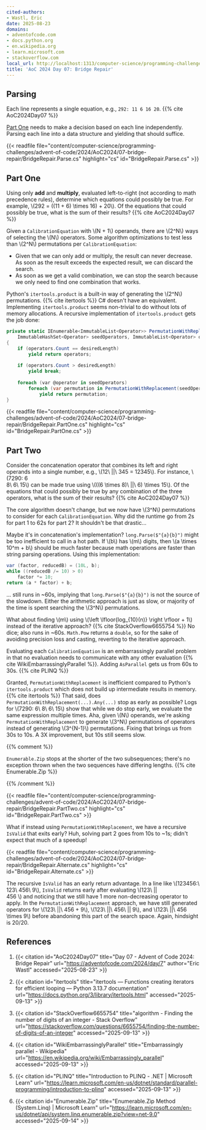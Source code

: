 ```yaml
---
cited-authors:
- Wastl, Eric
date: 2025-08-23
domains:
- adventofcode.com
- docs.python.org
- en.wikipedia.org
- learn.microsoft.com
- stackoverflow.com
local_url: http://localhost:1313/computer-science/programming-challenges/advent-of-code/2024/AoC2024/07-bridge-repair/07-bridge-repair/
title: 'AoC 2024 Day 07: Bridge Repair'
---
```


## Parsing

Each line represents a single equation, e.g., `292: 11 6 16 20`. {{% cite
AoC2024Day07 %}}

[Part One](#part-one) needs to make a decision based on each line independently.
Parsing each line into a data structure and yielding that should suffice.

{{< readfile
  file="content/computer-science/programming-challenges/advent-of-code/2024/AoC2024/07-bridge-repair/BridgeRepair.Parse.cs"
  highlight="cs"
  id="BridgeRepair.Parse.cs" >}}

## Part One

Using only **add** and **multiply**, evaluated left-to-right (not according to
math precedence rules), determine which equations could possibly be true. For
example, \\(292 = ((11 + 6) \times 16) + 20\\). Of the equations that could
possibly be true, what is the sum of their results? {{% cite AoC2024Day07 %}}

Given a `CalibrationEquation` with \\(N + 1\\) operands, there are \\(2^N\\)
ways of selecting the \\(N\\) operators. Some algorithm optimizations to test
less than \\(2^N\\) permutations per `CalibrationEquation`:

* Given that we can only add or multiply, the result can never decrease. As soon
  as the result exceeds the expected result, we can discard the search.
* As soon as we get a valid combination, we can stop the search because we only
  need to find one combination that works.

Python's `itertools.product` is a built-in way of generating the \\(2^N\\)
permutations. {{% cite itertools %}} C# doesn't have an equivalent. Implementing
`itertools.product` seems non-trivial to do without lots of memory allocations.
A recursive implementation of `itertools.product` gets the job done:

```cs
private static IEnumerable<ImmutableList<Operator>> PermutationWithReplacement(
    ImmutableHashSet<Operator> seedOperators, ImmutableList<Operator> operators, int desiredLength)
{
    if (operators.Count == desiredLength)
        yield return operators;
    
    if (operators.Count > desiredLength)
        yield break;
    
    foreach (var @operator in seedOperators)
        foreach (var permutation in PermutationWithReplacement(seedOperators, operators.Add(@operator), desiredLength))
            yield return permutation;
}
```

{{< readfile
  file="content/computer-science/programming-challenges/advent-of-code/2024/AoC2024/07-bridge-repair/BridgeRepair.PartOne.cs"
  highlight="cs"
  id="BridgeRepair.PartOne.cs" >}}

## Part Two

Consider the concatenation operator that combines its left and right operands
into a single number, e.g., \\(12\ ||\ 345 = 12345\\). For instance, \\(7290: 6\
8\ 6\ 15\\) can be made true using \\(((6 \times 8)\ ||\ 6) \times 15\\). Of the
equations that could possibly be true by any combination of the three operators,
what is the sum of their results? {{% cite AoC2024Day07 %}}

The core algorithm doesn't change, but we now have \\(3^N\\) permutations to
consider for each `CalibrationEquation`. Why did the runtime go from 2s for part
1 to 62s for part 2? It shouldn't be that drastic...

Maybe it's in concatenation's implementation? `long.Parse($"{a}{b}")` might be
too inefficient to call in a hot path. If \\(b\\) has \\(m\\) digits, then \\(a
\times 10^m + b\\) should be much faster because math operations are faster than
string parsing operations. Using this implementation:

```cs
var (factor, reducedB) = (10L, b);
while ((reducedB /= 10) > 0)
    factor *= 10;
return (a * factor) + b;
```

... still runs in ~60s, implying that `long.Parse($"{a}{b}")` is not the source
of the slowdown. Either the arithmetic approach is just as slow, or majority of
the time is spent searching the \\(3^N\\) permutations.

What about finding \\(m\\) using \\(\left \lfloor{log_{10}(n)} \right \rfloor +
1\\) instead of the iterative approach? {{% cite StackOverflow6655754 %}} No
dice; also runs in ~60s. `Math.Pow` returns a `double`, so for the sake of
avoiding precision loss and casting, reverting to the iterative approach.

Evaluating each `CalibrationEquation` is an embarrassingly parallel problem in
that no evaluation needs to communicate with any other evaluation {{% cite
WikiEmbarrassinglyParallel %}}. Adding `AsParallel` gets us from 60s to 30s. {{%
cite PLINQ %}}

Granted, `PermutationWithReplacement` is inefficient compared to Python's
`itertools.product` which does not build up intermediate results in memory. {{%
cite itertools %}} That said, does `PermutationWithReplacement(...).Any(...)`
stop as early as possible? Logs for \\(7290: 6\ 8\ 6\ 15\\) show that while we
do stop early, we evaluate the same expression multiple times. Aha, given
\\(N\\) operands, we're asking `PermutationWithReplacement` to generate
\\(3^N\\) permutations of operators instead of generating \\(3^{N-1}\\)
permutations. Fixing that brings us from 30s to 10s. A 3X improvement, but 10s
still seems slow.

{{% comment %}}

`Enumerable.Zip` stops at the shorter of the two subsequences; there's no
exception thrown when the two sequences have differing lengths. {{% cite
Enumerable.Zip %}}

{{% /comment %}}

{{< readfile
  file="content/computer-science/programming-challenges/advent-of-code/2024/AoC2024/07-bridge-repair/BridgeRepair.PartTwo.cs"
  highlight="cs"
  id="BridgeRepair.PartTwo.cs" >}}

What if instead using `PermutationWithReplacement`, we have a recursive
`IsValid` that exits early? Huh, solving part 2 goes from 10s to ~1s; didn't
expect that much of a speedup!

{{< readfile
  file="content/computer-science/programming-challenges/advent-of-code/2024/AoC2024/07-bridge-repair/BridgeRepair.Alternate.cs"
  highlight="cs"
  id="BridgeRepair.Alternate.cs" >}}

The recursive `IsValid` has an early return advantage. In a line like
\\(123456:\ 123\ 456\ 9\\), `IsValid` returns early after evaluating \\(123\ ||\
456 \\) and noticing that we still have 1 more non-decreasing operator to apply.
In the `PermutationWithReplacement` approach, we have still generated operators
for \\(123\ ||\ 456 + 9\\), \\(123\ ||\ 456\ || 9\\), and \\(123\ ||\ 456 \times
9\\) before abandoning this part of the search space. Again, hindsight is 20/20.

## References

1. {{< citation
  id="AoC2024Day07"
  title="Day 07 - Advent of Code 2024: Bridge Repair"
  url="https://adventofcode.com/2024/day/7"
  author="Eric Wastl"
  accessed="2025-08-23" >}}

1. {{< citation
  id="itertools"
  title="itertools — Functions creating iterators for efficient looping — Python 3.13.7 documentation"
  url="https://docs.python.org/3/library/itertools.html"
  accessed="2025-09-13" >}}

1. {{< citation
  id="StackOverflow6655754"
  title="algorithm - Finding the number of digits of an integer - Stack Overflow"
  url="https://stackoverflow.com/questions/6655754/finding-the-number-of-digits-of-an-integer"
  accessed="2025-09-13" >}}

1. {{< citation
  id="WikiEmbarrassinglyParallel"
  title="Embarrassingly parallel - Wikipedia"
  url="https://en.wikipedia.org/wiki/Embarrassingly_parallel"
  accessed="2025-09-13" >}}

1. {{< citation
  id="PLINQ"
  title="Introduction to PLINQ - .NET | Microsoft Learn"
  url="https://learn.microsoft.com/en-us/dotnet/standard/parallel-programming/introduction-to-plinq"
  accessed="2025-09-13" >}}

1. {{< citation
  id="Enumerable.Zip"
  title="Enumerable.Zip Method (System.Linq) | Microsoft Learn"
  url="https://learn.microsoft.com/en-us/dotnet/api/system.linq.enumerable.zip?view=net-9.0"
  accessed="2025-09-14" >}}
